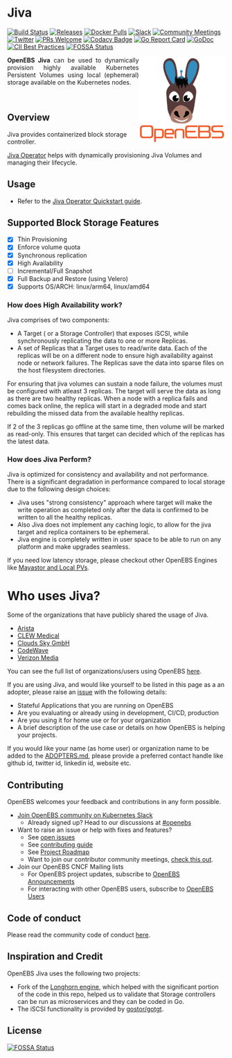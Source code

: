 # Jiva

[![Build Status](https://github.com/openebs/jiva/actions/workflows/build.yml/badge.svg)](https://github.com/openebs/jiva/actions/workflows/build.yml)
[![Releases](https://img.shields.io/github/release/openebs/jiva/all.svg?style=flat-square)](https://github.com/openebs/jiva/releases)
[![Docker Pulls](https://img.shields.io/docker/pulls/openebs/jiva)](https://hub.docker.com/repository/docker/openebs/jiva)
[![Slack](https://img.shields.io/badge/chat!!!-slack-ff1493.svg?style=flat-square)](https://kubernetes.slack.com/messages/openebs)
[![Community Meetings](https://img.shields.io/badge/Community-Meetings-blue)](https://hackmd.io/hiRcXyDTRVO2_Zs9fp0CAg)
[![Twitter](https://img.shields.io/twitter/follow/openebs.svg?style=social&label=Follow)](https://twitter.com/intent/follow?screen_name=openebs)
[![PRs Welcome](https://img.shields.io/badge/PRs-welcome-brightgreen.svg?style=flat-square)](/CONTRIBUTING.md)
[![Codacy Badge](https://api.codacy.com/project/badge/Grade/616f61627a4543febe14af30358805b9)](https://www.codacy.com/app/OpenEBS/jiva?utm_source=github.com&amp;utm_medium=referral&amp;utm_content=openebs/jiva&amp;utm_campaign=Badge_Grade)
[![Go Report Card](https://goreportcard.com/badge/github.com/openebs/jiva)](https://goreportcard.com/report/github.com/openebs/jiva)
[![GoDoc](https://godoc.org/github.com/openebs/jiva?status.svg)](https://godoc.org/github.com/openebs/jiva)
[![CII Best Practices](https://bestpractices.coreinfrastructure.org/projects/1755/badge)](https://bestpractices.coreinfrastructure.org/projects/1755)
[![FOSSA Status](https://app.fossa.com/api/projects/git%2Bgithub.com%2Fopenebs%2Fjiva.svg?type=shield)](https://app.fossa.com/projects/git%2Bgithub.com%2Fopenebs%2Fjiva?ref=badge_shield)


<img width="200" align="right" alt="OpenEBS Logo" src="https://raw.githubusercontent.com/cncf/artwork/HEAD/projects/openebs/stacked/color/openebs-stacked-color.png" xmlns="http://www.w3.org/1999/html">

<p align="justify">
<strong>OpenEBS Jiva</strong> can be used to dynamically provision highly available Kubernetes Persistent Volumes using local (ephemeral) storage available on the Kubernetes nodes. 
</p>
<br>

## Overview

Jiva provides containerized block storage controller. 

[Jiva Operator](https://github.com/openebs/jiva-operator) helps with dynamically provisioning Jiva Volumes and managing their lifecycle. 

## Usage

- Refer to the [Jiva Operator Quickstart guide](https://github.com/openebs/jiva-operator).

## Supported Block Storage Features

- [x] Thin Provisioning
- [x] Enforce volume quota
- [x] Synchronous replication
- [x] High Availability
- [ ] Incremental/Full Snapshot 
- [x] Full Backup and Restore (using Velero)
- [x] Supports OS/ARCH: linux/arm64, linux/amd64

### How does High Availability work?

Jiva comprises of two components:
-   A Target ( or a Storage Controller) that exposes iSCSI, while synchronously replicating the data to one or more Replicas. 
-   A set of Replicas that a Target uses to read/write data. Each of the replicas will be on a different node to ensure high availability against node or network failures. The Replicas save the data into sparse files on the host filesystem directories. 

For ensuring that jiva volumes can sustain a node failure, the volumes must be configured with atleast 3 replicas. The target will serve the data as long as there are two healthy replicas. When a node with a replica fails and comes back online, the replica will start in a degraded mode and start rebuilding the missed data from the available healthy replicas. 

If 2 of the 3 replicas go offline at the same time, then volume will be marked as read-only. This ensures that target can decided which of the replicas has the latest data.

### How does Jiva Perform?

Jiva is optimized for consistency and availability and not performance. There is a significant degradation in performance compared to local storage due to the following design choices:
- Jiva uses "strong consistency" approach where target will make the write operation as completed only after the data is confirmed to be written to all the healthy replicas. 
- Also Jiva does not implement any caching logic, to allow for the jiva target and replica containers to be ephemeral. 
- Jiva engine is completely written in user space to be able to run on any platform and make upgrades seamless.

If you need low latency storage, please checkout other OpenEBS Engines like [Mayastor and Local PVs](https://openebs.io/docs/concepts/casengines).

# Who uses Jiva?

Some of the organizations that have publicly shared the usage of Jiva.
- [Arista](https://github.com/openebs/openebs/blob/HEAD/adopters/arista/README.md)
- [CLEW Medical](https://github.com/openebs/openebs/blob/HEAD/adopters/clewmedical/README.md)
- [Clouds Sky GmbH](https://github.com/openebs/openebs/blob/HEAD/adopters/cloudssky/README.md)
- [CodeWave](https://github.com/openebs/openebs/blob/HEAD/adopters/codewave/README.md)
- [Verizon Media](https://github.com/openebs/openebs/blob/HEAD/adopters/verizon/README.md)

You can see the full list of organizations/users using OpenEBS [here](https://github.com/openebs/openebs/blob/HEAD/ADOPTERS.md).

If you are using Jiva, and would like yourself to be listed in this page as a an adopter, please raise an [issue](https://github.com/openebs/jiva-operator/issues/new?assignees=&labels=&template=become-an-adopter.md&title=%5BADOPTER%5D) with the following details:

- Stateful Applications that you are running on OpenEBS
- Are you evaluating or already using in development, CI/CD, production
- Are you using it for home use or for your organization
- A brief description of the use case or details on how OpenEBS is helping your projects.

If you would like your name (as home user) or organization name to be added to the [ADOPTERS.md](https://github.com/openebs/openebs/blob/HEAD/ADOPTERS.md), please provide a preferred contact handle like github id, twitter id, linkedin id, website etc.

## Contributing

OpenEBS welcomes your feedback and contributions in any form possible.

- [Join OpenEBS community on Kubernetes Slack](https://kubernetes.slack.com)
  - Already signed up? Head to our discussions at [#openebs](https://kubernetes.slack.com/messages/openebs/)
- Want to raise an issue or help with fixes and features?
  - See [open issues](https://github.com/openebs/jiva-operator/issues)
  - See [contributing guide](./CONTRIBUTING.md)
  - See [Project Roadmap](https://github.com/openebs/openebs/blob/HEAD/ROADMAP.md#jiva)
  - Want to join our contributor community meetings, [check this out](https://hackmd.io/mfG78r7MS86oMx8oyaV8Iw?view).
- Join our OpenEBS CNCF Mailing lists
  - For OpenEBS project updates, subscribe to [OpenEBS Announcements](https://lists.cncf.io/g/cncf-openebs-announcements)
  - For interacting with other OpenEBS users, subscribe to [OpenEBS Users](https://lists.cncf.io/g/cncf-openebs-users)

## Code of conduct

Please read the community code of conduct [here](./CODE_OF_CONDUCT.md).


## Inspiration and Credit
OpenEBS Jiva uses the following two projects:
- Fork of the [Longhorn engine](https://github.com/longhorn/longhorn-engine), which helped with the significant portion of the code in this repo, helped us to validate that Storage controllers can be run as microservices and they can be coded in Go. 
- The iSCSI functionality is provided by [gostor/gotgt](https://github.com/gostor/gotgt).

## License
[![FOSSA Status](https://app.fossa.com/api/projects/git%2Bgithub.com%2Fopenebs%2Fjiva.svg?type=large)](https://app.fossa.com/projects/git%2Bgithub.com%2Fopenebs%2Fjiva?ref=badge_large)
